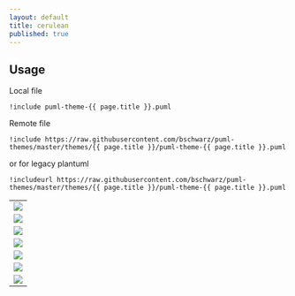 ```yaml
---
layout: default
title: cerulean
published: true
---
```

## Usage
Local file
~~~
!include puml-theme-{{ page.title }}.puml
~~~
Remote file
~~~
!include https://raw.githubusercontent.com/bschwarz/puml-themes/master/themes/{{ page.title }}/puml-theme-{{ page.title }}.puml
~~~
or for legacy plantuml
~~~
!includeurl https://raw.githubusercontent.com/bschwarz/puml-themes/master/themes/{{ page.title }}/puml-theme-{{ page.title }}.puml
~~~

<table style="width: 100%">
    <tr>
        <td>
            <img src="activity-ex.svg">
        </td>
    </tr>
    <tr>
        <td>
            <img src="class-ex.svg">
        </td>
    </tr>
   <tr>
        <td>
            <img src="component-ex.svg">
        </td> 
    </tr>
    <tr>
        <td>
            <img src="sequence-ex.svg">
        </td>
    </tr>
   <tr>
        <td>
            <img src="usecase-ex.svg">
        </td>
    </tr>
    <tr>
        <td>
            <img src="state-ex.svg">
        </td>
    </tr>
    <tr>
        <td>
            <img src="object-ex.svg">
        </td>
    </tr>
</table>
